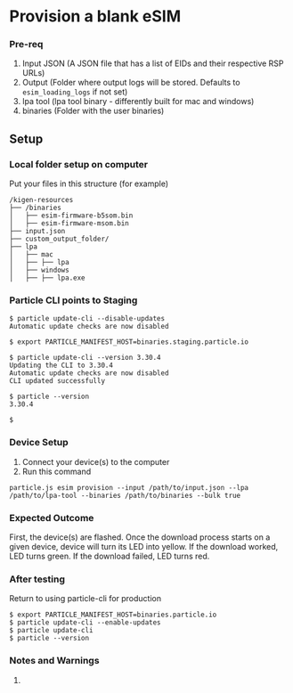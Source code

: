 # Provision a blank eSIM

### Pre-req

1. Input JSON (A JSON file that has a list of EIDs and their respective RSP URLs)
2. Output (Folder where output logs will be stored. Defaults to `esim_loading_logs` if not set)
3. lpa tool (lpa tool binary - differently built for mac and windows)
4. binaries (Folder with the user binaries)

## Setup

### Local folder setup on computer

Put your files in this structure (for example)

```
/kigen-resources
├── /binaries
│   ├── esim-firmware-b5som.bin
│   ├── esim-firmware-msom.bin
├── input.json
├── custom_output_folder/
├── lpa
│   ├── mac
│   ├── ├── lpa
│   ├── windows
│   ├── ├── lpa.exe
```

### Particle CLI points to Staging
```
$ particle update-cli --disable-updates
Automatic update checks are now disabled

$ export PARTICLE_MANIFEST_HOST=binaries.staging.particle.io

$ particle update-cli --version 3.30.4
Updating the CLI to 3.30.4
Automatic update checks are now disabled
CLI updated successfully

$ particle --version
3.30.4

$ 
```

### Device Setup 

1. Connect your device(s) to the computer
2. Run this command
```
particle.js esim provision --input /path/to/input.json --lpa /path/to/lpa-tool --binaries /path/to/binaries --bulk true
```

### Expected Outcome
First, the device(s) are flashed. Once the download process starts on a given device, device will turn its LED into yellow. If the download worked, LED turns green. If the download failed, LED turns red.

### After testing

Return to using particle-cli for production
```
$ export PARTICLE_MANIFEST_HOST=binaries.particle.io
$ particle update-cli --enable-updates
$ particle update-cli
$ particle --version
```

### Notes and Warnings
1. 